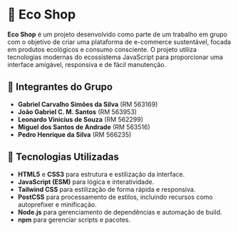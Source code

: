 # 🌱 Eco Shop

**Eco Shop** é um projeto desenvolvido como parte de um trabalho em grupo com o objetivo de criar uma plataforma de e-commerce sustentável, focada em produtos ecológicos e consumo consciente. O projeto utiliza tecnologias modernas do ecossistema JavaScript para proporcionar uma interface amigável, responsiva e de fácil manutenção.

## 👥 Integrantes do Grupo

- **Gabriel Carvalho Simões da Silva** (RM 563169)
- **João Gabriel C. M. Santos** (RM 563953)
- **Leonardo Vinicius de Souza** (RM 562299)
- **Miguel dos Santos de Andrade** (RM 563516)
- **Pedro Henrique da Silva** (RM 566235)

## 🚀 Tecnologias Utilizadas

- **HTML5** e **CSS3** para estrutura e estilização da interface.
- **JavaScript (ESM)** para lógica e interatividade.
- **Tailwind CSS** para estilização de forma rápida e responsiva.
- **PostCSS** para processamento de estilos, incluindo recursos como autoprefixer e minificação.
- **Node.js** para gerenciamento de dependências e automação de build.
- **npm** para gerenciar scripts e pacotes.
